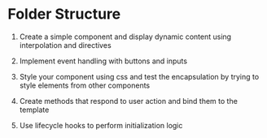 # Folder Structure

1. Create a simple component and display dynamic content using interpolation and directives

2. Implement event handling with buttons and inputs

3. Style your component using css and test the encapsulation by trying to style elements from other components

4. Create methods that respond to user action and bind them to the template

5. Use lifecycle hooks to perform initialization logic
